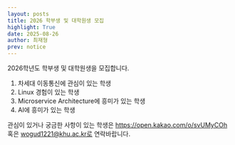 ```yaml
---
layout: posts
title: 2026 학부생 및 대학원생 모집
highlight: True
date: 2025-08-26
author: 최재형
prev: notice
---
```


2026학년도 학부생 및 대학원생을 모집합니다.

1. 차세대 이동통신에 관심이 있는 학생
2. Linux 경험이 있는 학생
3. Microservice Architecture에 흥미가 있는 학생
4. AI에 흥미가 있는 학생

관심이 있거나 궁금한 사항이 있는 학생은 <a href="https://open.kakao.com/o/svUMyCOh" target="_blank">https://open.kakao.com/o/svUMyCOh</a> 혹은 wogud1221@khu.ac.kr로 연락바랍니다.